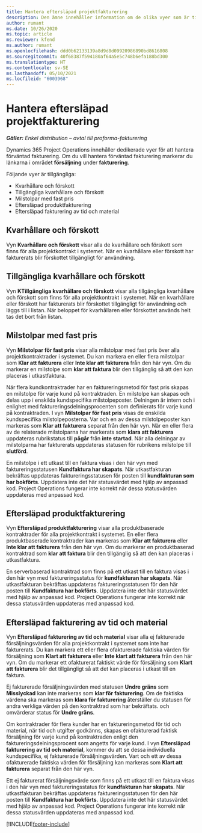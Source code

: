 ```yaml
---
title: Hantera eftersläpad projektfakturering
description: Den ämne innehåller information om de olika vyer som är tillgängliga för hantering av eftersläpande fakturering för projekt.
author: rumant
ms.date: 10/26/2020
ms.topic: article
ms.reviewer: kfend
ms.author: rumant
ms.openlocfilehash: ddd0b62133139a8d9d8d09920986890bd8616808
ms.sourcegitcommit: 40f68387f594180af64a5e5c748b6efa188bd300
ms.translationtype: HT
ms.contentlocale: sv-SE
ms.lasthandoff: 05/10/2021
ms.locfileid: "6003968"
---
```

# <a name="manage-project-billing-backlog"></a>Hantera eftersläpad projektfakturering 

_**Gäller:** Enkel distribution – avtal till proforma-fakturering_

Dynamics 365 Project Operations innehåller dedikerade vyer för att hantera förväntad fakturering. Om du vill hantera förväntad fakturering markerar du länkarna i området **försäljning** under **fakturering**. 

Följande vyer är tillgängliga:

- Kvarhållare och förskott
- Tillgängliga kvarhållare och förskott
- Milstolpar med fast pris
- Eftersläpad produktfakturering
- Eftersläpad fakturering av tid och material

## <a name="retainers-and-advances"></a>Kvarhållare och förskott

Vyn **Kvarhållare och förskott** visar alla de kvarhållare och förskott som finns för alla projektkontrakt i systemet. När en kvarhållare eller förskott har fakturerats blir förskottet tillgängligt för användning.

## <a name="available-retainers-and-advances"></a>Tillgängliga kvarhållare och förskott

Vyn **KTillgängliga kvarhållare och förskott** visar alla tillgängliga kvarhållare och förskott som finns för alla projektkontrakt i systemet. När en kvarhållare eller förskott har fakturerats blir förskottet tillgängligt för användning och läggs till i listan. När beloppet för kvarhållaren eller förskottet används helt tas det bort från listan.

## <a name="fixed-price-milestones"></a>Milstolpar med fast pris

Vyn **Milstolpar för fast pris** visar alla milstolpar med fast pris över alla projektkontraktrader i systemet. Du kan markera en eller flera milstolpar som **Klar att fakturera** eller **Inte klar att fakturera** från den här vyn. Om du markerar en milstolpe som **klar att faktura** blir den tillgänglig så att den kan placeras i utkastfaktura.

När flera kundkontraktrader har en faktureringsmetod för fast pris skapas en milstolpe för varje kund på kontraktraden. En milstolpe kan skapas och delas upp i enskilda kundspecifika milstolpeposter. Delningen är intern och i enlighet med faktureringsdelningsprocenten som definierats för varje kund på kontraktraden. I vyn **Milstolpar för fast pris** visas de enskilda kundspecifika milstolpeposterna. Var och en av dessa milstolpeposter kan markeras som **Klar att fakturera** separat från den här vyn. När en eller flera av de relaterade milstolparna har markerats som **klara att fakturera** uppdateras rubrikstatus till **pågår** från **inte startad**. När alla delningar av milstolparna har fakturerats uppdateras statusen för rubrikens milstolpe till **slutförd**.

En milstolpe i ett utkast till en faktura visas i den här vyn med faktureringsstatusen **Kundfaktura har skapats**. När utkastfakturan bekräftas uppdateras faktureringsstatusen för posten till **kundfakturan som har bokförts**. Uppdatera inte det här statusvärdet med hjälp av anpassad kod. Project Operations fungerar inte korrekt när dessa statusvärden uppdateras med anpassad kod.

## <a name="product-billing-backlog"></a>Eftersläpad produktfakturering

Vyn **Eftersläpad produktfakturering** visar alla produktbaserade kontraktrader för alla projektkontrakt i systemet. En eller flera produktbaserade kontraktrader kan markeras som **Klar att fakturera** eller **Inte klar att fakturera** från den här vyn. Om du markerar en produktbaserad kontraktrad som **klar att faktura** blir den tillgänglig så att den kan placeras i utkastfaktura.

En serverbaserad kontraktrad som finns på ett utkast till en faktura visas i den här vyn med faktureringsstatus för **kundfakturan har skapats**. När utkastfakturan bekräftas uppdateras faktureringsstatusen för den här posten till **Kundfaktura har bokförts**. Uppdatera inte det här statusvärdet med hjälp av anpassad kod. Project Operations fungerar inte korrekt när dessa statusvärden uppdateras med anpassad kod.

## <a name="time-and-material-billing-backlog"></a>Eftersläpad fakturering av tid och material

Vyn **Eftersläpad fakturering av tid och material** visar alla ej fakturerade försäljningsvärden för alla projektkontrakt i systemet som inte har fakturerats. Du kan markera ett eller flera ofakturerade faktiska värden för försäljning som **Klart att fakturera** eller **Inte klart att fakturera** från den här vyn. Om du markerar ett ofakturerat faktiskt värde för försäljning som **Klart att fakturera** blir det tillgängligt så att det kan placeras i utkast till en faktura.

Ej fakturerade försäljningsvärden med statusen **Undre gräns** som **Misslyckad** kan inte markeras som **klar för fakturering**. Om de faktiska värdena ska markeras som **klara för fakturering** återställer du statusen för andra verkliga värden på den kontraktrad som har bekräftats. och omvärderar status för **Undre gräns**.

Om kontraktrader för flera kunder har en faktureringsmetod för tid och material, när tid och utgifter godkänns, skapas en ofakturerad faktisk försäljning för varje kund på kontraktraden enligt den faktureringsdelningsprocent som angetts för varje kund. I vyn **Eftersläpad fakturering av tid och material**, kommer du att se dessa individuella kundspecifika, ej fakturerade försäljningsvärden. Vart och ett av dessa ofakturerade faktiska värden för försäljning kan markeras som **Klart att fakturera** separat från den här vyn.

Ett ej fakturerat försäljningsvärde som finns på ett utkast till en faktura visas i den här vyn med faktureringsstatus för **kundfakturan har skapats**. När utkastfakturan bekräftas uppdateras faktureringsstatusen för den här posten till **Kundfaktura har bokförts**. Uppdatera inte det här statusvärdet med hjälp av anpassad kod. Project Operations fungerar inte korrekt när dessa statusvärden uppdateras med anpassad kod.


[!INCLUDE[footer-include](../../includes/footer-banner.md)]
